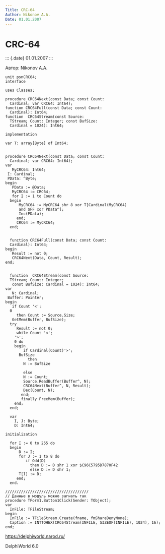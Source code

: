 ```yaml
---
Title: CRC-64
Author: Nikonov A.A.
Date: 01.01.2007
---
```



CRC-64
======

::: {.date}
01.01.2007
:::

Автор: Nikonov A.A.

    unit psnCRC64;
    interface
     
    uses Classes;
     
    procedure CRC64Next(const Data; const Count:
      Cardinal; var CRC64: Int64);
    function CRC64Full(const Data; const Count:
      Cardinal): Int64;
    function  CRC64Stream(const Source:
      TStream; Count: Integer; const BufSize:
      Cardinal = 1024): Int64;
     
    implementation
     
    var T: array[Byte] of Int64;
     
     
    procedure CRC64Next(const Data; const Count:
      Cardinal; var CRC64: Int64);
    var 
       MyCRC64: Int64;
     I: Cardinal;
     PData: ^Byte;
    begin
       PData := @Data;
       MyCRC64 := CRC64;
       for I := 1 to Count do
      begin
          MyCRC64 := MyCRC64 shr 8 xor T[Cardinal(MyCRC64)
          and $FF xor PData^];
          Inc(PData);
         end;
         CRC64 := MyCRC64;
      end;
     
     
      function CRC64Full(const Data; const Count:
      Cardinal): Int64;
    begin
       Result := not 0;
       CRC64Next(Data, Count, Result);
    end;
     
     
      function  CRC64Stream(const Source:
      TStream; Count: Integer;
       const BufSize: Cardinal = 1024): Int64;
    var 
       N: Cardinal;
     Buffer: Pointer;
    begin
       if Count '<';
      0
         then Count := Source.Size;
       GetMem(Buffer, BufSize);
      try
         Result := not 0;
         while Count '<';
        '>';
        0 do
        begin
            if Cardinal(Count)'>';
          BufSize
              then
            N := BufSize
     
            else
            N := Count;
            Source.ReadBuffer(Buffer^, N);
            CRC64Next(Buffer^, N, Result);
            Dec(Count, N);
           end;
           finally FreeMem(Buffer);
        end;
      end;
     
      var 
        I, J: Byte;
        D: Int64;
     
    initialization
     
      for I := 0 to 255 do
      begin
          D := I;
          for J := 1 to 8 do
             if Odd(D)
               then D := D shr 1 xor $C96C5795D7870F42
               else D := D shr 1;
          T[I] := D;
         end;
      end.
     
    /////////////////////////////////////
    // Данные в модуль можно загнать так
    procedure TForm1.Button1Click(Sender: TObject);                    
    var                                                                   
      InFile: TFileStream;                                                
    begin                                                                 
      InFile := TFileStream.Create(fname, fmShareDenyNone);                 
      Caption := INTTOHEX(CRC64Stream(INFILE, SIZEOF(INFILE), 1024), 16);   
    end;

<https://delphiworld.narod.ru/>

DelphiWorld 6.0
